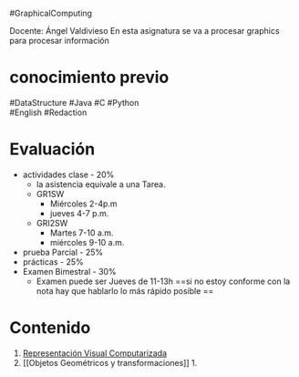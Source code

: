 #GraphicalComputing

Docente: Ángel Valdivieso
En esta asignatura se va a procesar graphics para procesar información 
# conocimiento previo
#DataStructure 
#Java  #C   #Python  
#English
#Redaction 
# Evaluación 
- actividades clase - 20%
	- la asistencia equivale a una Tarea. 
	- GR1SW
		- Miércoles 2-4p.m
		- jueves 4-7 p.m. 
	- GRI2SW
		- Martes 7-10 a.m.
		- miércoles 9-10 a.m.
- prueba Parcial - 25%
- prácticas - 25%
- Examen Bimestral - 30%
	- Examen puede ser Jueves de 11-13h
==si no estoy conforme con la nota hay que hablarlo lo más rápido posible ==
# Contenido
1. [Representación Visual Computarizada](Representación%20Visual%20Computarizada.md)
2. [[Objetos Geométricos y transformaciones]]
	1. 


